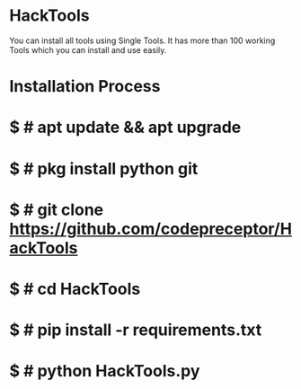 # HackTools
You can install all tools using Single Tools.
It has more than 100 working Tools which you can install and use easily.



# Installation Process

# $ # apt update && apt upgrade
 
# $ # pkg install python git

# $ # git clone https://github.com/codepreceptor/HackTools

# $ # cd HackTools

# $ # pip install -r requirements.txt

# $ # python HackTools.py

